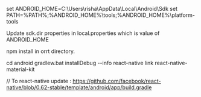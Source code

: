 set ANDROID_HOME=C:\Users\risha\AppData\Local\Android\Sdk
set PATH=%PATH%;%ANDROID_HOME%\tools;%ANDROID_HOME%\platform-tools


Update sdk.dir properties in local.properties which is value of ANDROID_HOME

npm install in orrt directory.



cd android 
gradlew.bat installDebug --info
react-native link react-native-material-kit


// To react-native update  :  https://github.com/facebook/react-native/blob/0.62-stable/template/android/app/build.gradle
